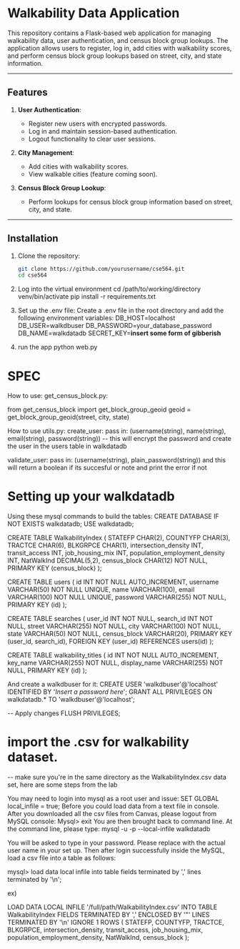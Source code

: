 # Walkability Data Application

This repository contains a Flask-based web application for managing walkability data, user authentication, and census block group lookups. The application allows users to register, log in, add cities with walkability scores, and perform census block group lookups based on street, city, and state information.

---

## Features

1. **User Authentication**:
   - Register new users with encrypted passwords.
   - Log in and maintain session-based authentication.
   - Logout functionality to clear user sessions.

2. **City Management**:
   - Add cities with walkability scores.
   - View walkable cities (feature coming soon).

3. **Census Block Group Lookup**:
   - Perform lookups for census block group information based on street, city, and state.

---

## Installation

1. Clone the repository:
   ```bash
   git clone https://github.com/yourusername/cse564.git
   cd cse564
   ```

2. Log into the virtual environment
cd /path/to/working/directory
venv/bin/activate
pip install -r requirements.txt

3. Set up the .env file: Create a .env file in the root directory and add the following environment variables:
DB_HOST=localhost
DB_USER=walkdbuser
DB_PASSWORD=your_database_password
DB_NAME=walkdatadb
SECRET_KEY=**insert some form of gibberish**

4. run the app
python web.py



# SPEC
How to use: 
get_census_block.py:

from get_census_block import get_block_group_geoid
geoid = get_block_group_geoid(street, city, state)

How to use utils.py:
create_user: pass in: (username(string), name(string), email(string), password(string)) -- this will encrypt the password and create the user in the users table in walkdatadb

validate_user: pass in: (username(string), plain_password(string)) and this will return a boolean if its succesful or note and print the error if not

# Setting up your walkdatadb 
Using these mysql commands to build the tables:
CREATE DATABASE IF NOT EXISTS walkdatadb;
USE walkdatadb;

CREATE TABLE WalkabilityIndex (
    STATEFP CHAR(2),
    COUNTYFP CHAR(3),
    TRACTCE CHAR(6),
    BLKGRPCE CHAR(1),
    intersection_density INT,
    transit_access INT,
    job_housing_mix INT,
    population_employment_density INT,
    NatWalkInd DECIMAL(5,2),
    census_block CHAR(12) NOT NULL,
    PRIMARY KEY (census_block)
);

CREATE TABLE users (
    id INT NOT NULL AUTO_INCREMENT,
    username VARCHAR(50) NOT NULL UNIQUE,
    name VARCHAR(100),
    email VARCHAR(100) NOT NULL UNIQUE,
    password VARCHAR(255) NOT NULL,
    PRIMARY KEY (id)
);

CREATE TABLE searches (
    user_id INT NOT NULL,
    search_id INT NOT NULL,
    street VARCHAR(255) NOT NULL,
    city VARCHAR(100) NOT NULL,
    state VARCHAR(50) NOT NULL,
    census_block VARCHAR(20),
    PRIMARY KEY (user_id, search_id),
    FOREIGN KEY (user_id) REFERENCES users(id)
);

CREATE TABLE walkability_titles (
    id INT NOT NULL AUTO_INCREMENT,
    key_name VARCHAR(255) NOT NULL,
    display_name VARCHAR(255) NOT NULL,
    PRIMARY KEY (id)
);

And create a walkdbuser for it:
CREATE USER 'walkdbuser'@'localhost' IDENTIFIED BY '*Insert a password here*';
GRANT ALL PRIVILEGES ON walkdatadb.* TO 'walkdbuser'@'localhost';

-- Apply changes
FLUSH PRIVILEGES;

# import the .csv for walkability dataset.
-- make sure you're in the same directory as the WalkabilityIndex.csv data set, here are some steps from the lab

You may need to login into mysql as a root user and issue:
SET GLOBAL local_infile = true;
Before you could load data from a text file in console.
After you downloaded all the csv files from Canvas, please logout from MySQL console:
Mysql> exit
You are then brought back to command line. At the command line, please type:
mysql -u <your username> -p --local-infile walkdatadb

You will be asked to type in your password. Please replace <your username> with the actual user name in your
set up.
Then after login successfully inside the MySQL, load a csv file into a table as follows:

mysql> load data local infile <path to the csv file> into table <table name> fields
terminated by ',' lines terminated by '\n';

ex)

LOAD DATA LOCAL INFILE '/full/path/WalkabilityIndex.csv'
INTO TABLE WalkabilityIndex
FIELDS TERMINATED BY ',' 
ENCLOSED BY '"' 
LINES TERMINATED BY '\n'
IGNORE 1 ROWS
(
  STATEFP,
  COUNTYFP,
  TRACTCE,
  BLKGRPCE,
  intersection_density,
  transit_access,
  job_housing_mix,
  population_employment_density,
  NatWalkInd,
  census_block
);